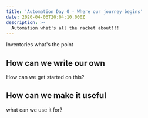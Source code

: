 ```yaml
---
title: 'Automation Day 0 - Where our journey begins'
date: 2020-04-06T20:04:10.000Z
description: >- 
  Automation what's all the racket about!!!
---
```


Inventories what's the point

## How can we write our own

How can we get started on this?

## How can we make it useful

what can we use it for?



